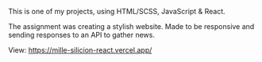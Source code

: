 This is one of my projects, using HTML/SCSS, JavaScript & React.

The assignment was creating a stylish website. Made to be responsive and sending responses to an API to gather news.

View: https://mille-silicion-react.vercel.app/

